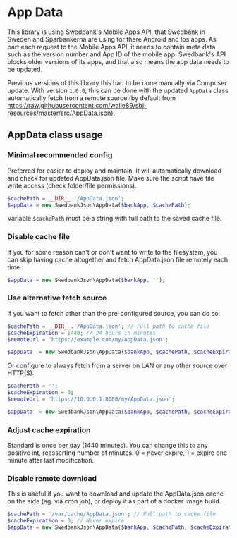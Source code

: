 # App Data
This library is using Swedbank's Mobile Apps API, that Swedbank in Sweden and Sparbankerna are using for there Android and Ios apps.
As part each request to the Mobile Apps API, it needs to contain meta data such as the version number and App ID of the mobile app.
Swedbank's API blocks older versions of its apps, and that also means the app data needs to be updated. 

Previous versions of this library this had to be done manually via Composer update.
With version `1.0.0`, this can be done with the updated `AppData` class automatically fetch from a remote source (by default from 
https://raw.githubusercontent.com/walle89/sbj-resources/master/src/AppData.json).

## AppData class usage

### Minimal recommended config
Preferred for easier to deploy and maintain. It will automatically download and check for updated AppData.json file.
Make sure the script have file write access (check folder/file permissions).

```php
$cachePath = __DIR__.'/AppData.json';
$appData = new SwedbankJson\AppData($bankApp, $cachePath);
```

Variable `$cachePath` must be a string with full path to the saved cache file.

### Disable cache file
If you for some reason can't or don't want to write to the filesystem, you can skip having cache altogether and fetch AppData.json file remotely each time.

```php
$appData = new SwedbankJson\AppData($bankApp, '');
```

### Use alternative fetch source
If you want to fetch other than the pre-configured source, you can do so:

```php
$cachePath = __DIR__.'/AppData.json'; // Full path to cache file
$cacheExpiration = 1440; // 24 hours in minutes
$remoteUrl = 'https://example.com/my/AppData.json';

$appData  = new SwedbankJson\AppData($bankApp, $cachePath, $cacheExpiration, $remoteUrl);
```

Or configure to always fetch from a server on LAN or any other source over HTTP(S):

```php
$cachePath = '';
$cacheExpiration = 0;
$remoteUrl = 'https://10.0.0.1:8080/my/AppData.json';

$appData  = new SwedbankJson\AppData($bankApp, $cachePath, $cacheExpiration, $remoteUrl);
```

### Adjust cache expiration 
Standard is once per day (1440 minutes). You can change this to any positive int, reasserting number of minutes. 0 = never expire, 1 = expire one minute after last modification.

### Disable remote download 
This is useful if you want to download and update the AppData.json cache on the side (eg. via cron job), or deploy it as part of a docker image build. 

```php
$cachePath = '/var/cache/AppData.json'; // Full path to cache file
$cacheExpiration = 0; // Never expire
$appData = new SwedbankJson\AppData($bankApp, $cachePath, $cacheExpiration);
```